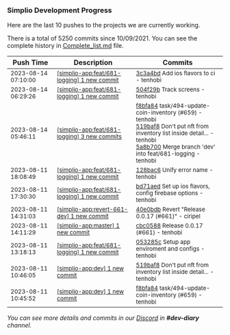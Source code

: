 
### Simplio Development Progress

Here are the last 10 pushes to the projects we are currently working.

There is a total of 5250 commits since 10/09/2021. You can see the complete history in
 [Complete_list.md](Complete_list.md) file.

| Push Time | Description | Commits |
| --- | --- | --- |
| <sub>2023-08-14 07:10:00</sub> | <sub>[[simplio-app:feat/681-logging] 1 new commit](https://github.com/SimplioOfficial/simplio-app/commit/3c3a4bdb6e51fdf55bff9c492139b77ec435f883)</sub> | <sub>[3c3a4bd](https://github.com/SimplioOfficial/simplio-app/commit/3c3a4bdb6e51fdf55bff9c492139b77ec435f883) Add ios flavors to ci - tenhobi</sub> |
| <sub>2023-08-14 06:29:26</sub> | <sub>[[simplio-app:feat/681-logging] 1 new commit](https://github.com/SimplioOfficial/simplio-app/commit/504f29b8d3e69d1f4a6d7f3edc73172189476fa7)</sub> | <sub>[504f29b](https://github.com/SimplioOfficial/simplio-app/commit/504f29b8d3e69d1f4a6d7f3edc73172189476fa7) Track screens - tenhobi</sub> |
| <sub>2023-08-14 05:46:11</sub> | <sub>[[simplio-app:feat/681-logging] 3 new commits](https://github.com/SimplioOfficial/simplio-app/compare/128bac6a8886...5a8b7006c52e)</sub> | <sub>[f8bfa84](https://github.com/SimplioOfficial/simplio-app/commit/f8bfa84dad535f191306db21f434032a210562bd) task/494-update-coin-inventory (#659) - tenhobi<br>[519baf8](https://github.com/SimplioOfficial/simplio-app/commit/519baf8e83b02ba09a176ca658c03f2dd3f849ce) Don't put nft from inventory list inside detail... - tenhobi<br>[5a8b700](https://github.com/SimplioOfficial/simplio-app/commit/5a8b7006c52ef99b4ba57777236df38fb54c3c8c) Merge branch 'dev' into feat/681-logging - tenhobi</sub> |
| <sub>2023-08-11 18:08:49</sub> | <sub>[[simplio-app:feat/681-logging] 1 new commit](https://github.com/SimplioOfficial/simplio-app/commit/128bac6a8886a46c544a59737a7b66eb8c24f3b7)</sub> | <sub>[128bac6](https://github.com/SimplioOfficial/simplio-app/commit/128bac6a8886a46c544a59737a7b66eb8c24f3b7) Unify error name - tenhobi</sub> |
| <sub>2023-08-11 17:30:30</sub> | <sub>[[simplio-app:feat/681-logging] 1 new commit](https://github.com/SimplioOfficial/simplio-app/commit/bd71aed27340d169c05ce482b5bdeba0af156a74)</sub> | <sub>[bd71aed](https://github.com/SimplioOfficial/simplio-app/commit/bd71aed27340d169c05ce482b5bdeba0af156a74) Set up ios flavors, config firebase options - tenhobi</sub> |
| <sub>2023-08-11 14:31:03</sub> | <sub>[[simplio-app:revert-661-dev] 1 new commit](https://github.com/SimplioOfficial/simplio-app/commit/40e0bdb54313ca853ff21c8803204f26bc5efe42)</sub> | <sub>[40e0bdb](https://github.com/SimplioOfficial/simplio-app/commit/40e0bdb54313ca853ff21c8803204f26bc5efe42) Revert "Release 0.0.17 (#661)" - ciripel</sub> |
| <sub>2023-08-11 14:11:29</sub> | <sub>[[simplio-app:master] 1 new commit](https://github.com/SimplioOfficial/simplio-app/commit/cbc05882f658999ae9bc0adc65399820d77ddc25)</sub> | <sub>[cbc0588](https://github.com/SimplioOfficial/simplio-app/commit/cbc05882f658999ae9bc0adc65399820d77ddc25) Release 0.0.17 (#661) - tenhobi</sub> |
| <sub>2023-08-11 13:18:13</sub> | <sub>[[simplio-app:feat/681-logging] 1 new commit](https://github.com/SimplioOfficial/simplio-app/commit/053285c424b21f377722843a65bf489e3088d78d)</sub> | <sub>[053285c](https://github.com/SimplioOfficial/simplio-app/commit/053285c424b21f377722843a65bf489e3088d78d) Setup app enviroment and configs - tenhobi</sub> |
| <sub>2023-08-11 10:46:05</sub> | <sub>[[simplio-app:dev] 1 new commit](https://github.com/SimplioOfficial/simplio-app/commit/519baf8e83b02ba09a176ca658c03f2dd3f849ce)</sub> | <sub>[519baf8](https://github.com/SimplioOfficial/simplio-app/commit/519baf8e83b02ba09a176ca658c03f2dd3f849ce) Don't put nft from inventory list inside detail... - tenhobi</sub> |
| <sub>2023-08-11 10:45:52</sub> | <sub>[[simplio-app:dev] 1 new commit](https://github.com/SimplioOfficial/simplio-app/commit/f8bfa84dad535f191306db21f434032a210562bd)</sub> | <sub>[f8bfa84](https://github.com/SimplioOfficial/simplio-app/commit/f8bfa84dad535f191306db21f434032a210562bd) task/494-update-coin-inventory (#659) - tenhobi</sub> |

_You can see more details and commits in our [Discord](https://discord.gg/aKhjuwZmdP) in **#dev-diary** channel._
